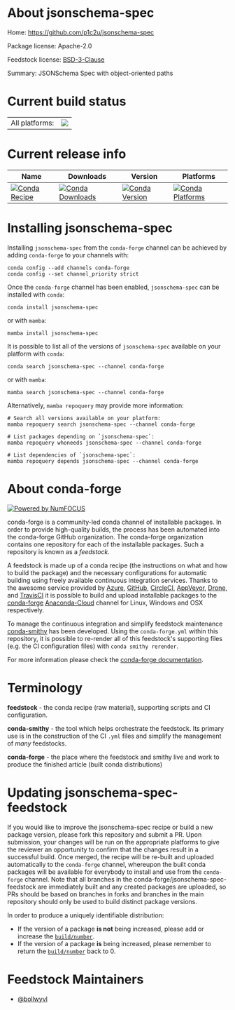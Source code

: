 About jsonschema-spec
=====================

Home: https://github.com/p1c2u/jsonschema-spec

Package license: Apache-2.0

Feedstock license: [BSD-3-Clause](https://github.com/conda-forge/jsonschema-spec-feedstock/blob/main/LICENSE.txt)

Summary: JSONSchema Spec with object-oriented paths

Current build status
====================


<table><tr><td>All platforms:</td>
    <td>
      <a href="https://dev.azure.com/conda-forge/feedstock-builds/_build/latest?definitionId=17244&branchName=main">
        <img src="https://dev.azure.com/conda-forge/feedstock-builds/_apis/build/status/jsonschema-spec-feedstock?branchName=main">
      </a>
    </td>
  </tr>
</table>

Current release info
====================

| Name | Downloads | Version | Platforms |
| --- | --- | --- | --- |
| [![Conda Recipe](https://img.shields.io/badge/recipe-jsonschema--spec-green.svg)](https://anaconda.org/conda-forge/jsonschema-spec) | [![Conda Downloads](https://img.shields.io/conda/dn/conda-forge/jsonschema-spec.svg)](https://anaconda.org/conda-forge/jsonschema-spec) | [![Conda Version](https://img.shields.io/conda/vn/conda-forge/jsonschema-spec.svg)](https://anaconda.org/conda-forge/jsonschema-spec) | [![Conda Platforms](https://img.shields.io/conda/pn/conda-forge/jsonschema-spec.svg)](https://anaconda.org/conda-forge/jsonschema-spec) |

Installing jsonschema-spec
==========================

Installing `jsonschema-spec` from the `conda-forge` channel can be achieved by adding `conda-forge` to your channels with:

```
conda config --add channels conda-forge
conda config --set channel_priority strict
```

Once the `conda-forge` channel has been enabled, `jsonschema-spec` can be installed with `conda`:

```
conda install jsonschema-spec
```

or with `mamba`:

```
mamba install jsonschema-spec
```

It is possible to list all of the versions of `jsonschema-spec` available on your platform with `conda`:

```
conda search jsonschema-spec --channel conda-forge
```

or with `mamba`:

```
mamba search jsonschema-spec --channel conda-forge
```

Alternatively, `mamba repoquery` may provide more information:

```
# Search all versions available on your platform:
mamba repoquery search jsonschema-spec --channel conda-forge

# List packages depending on `jsonschema-spec`:
mamba repoquery whoneeds jsonschema-spec --channel conda-forge

# List dependencies of `jsonschema-spec`:
mamba repoquery depends jsonschema-spec --channel conda-forge
```


About conda-forge
=================

[![Powered by
NumFOCUS](https://img.shields.io/badge/powered%20by-NumFOCUS-orange.svg?style=flat&colorA=E1523D&colorB=007D8A)](https://numfocus.org)

conda-forge is a community-led conda channel of installable packages.
In order to provide high-quality builds, the process has been automated into the
conda-forge GitHub organization. The conda-forge organization contains one repository
for each of the installable packages. Such a repository is known as a *feedstock*.

A feedstock is made up of a conda recipe (the instructions on what and how to build
the package) and the necessary configurations for automatic building using freely
available continuous integration services. Thanks to the awesome service provided by
[Azure](https://azure.microsoft.com/en-us/services/devops/), [GitHub](https://github.com/),
[CircleCI](https://circleci.com/), [AppVeyor](https://www.appveyor.com/),
[Drone](https://cloud.drone.io/welcome), and [TravisCI](https://travis-ci.com/)
it is possible to build and upload installable packages to the
[conda-forge](https://anaconda.org/conda-forge) [Anaconda-Cloud](https://anaconda.org/)
channel for Linux, Windows and OSX respectively.

To manage the continuous integration and simplify feedstock maintenance
[conda-smithy](https://github.com/conda-forge/conda-smithy) has been developed.
Using the ``conda-forge.yml`` within this repository, it is possible to re-render all of
this feedstock's supporting files (e.g. the CI configuration files) with ``conda smithy rerender``.

For more information please check the [conda-forge documentation](https://conda-forge.org/docs/).

Terminology
===========

**feedstock** - the conda recipe (raw material), supporting scripts and CI configuration.

**conda-smithy** - the tool which helps orchestrate the feedstock.
                   Its primary use is in the construction of the CI ``.yml`` files
                   and simplify the management of *many* feedstocks.

**conda-forge** - the place where the feedstock and smithy live and work to
                  produce the finished article (built conda distributions)


Updating jsonschema-spec-feedstock
==================================

If you would like to improve the jsonschema-spec recipe or build a new
package version, please fork this repository and submit a PR. Upon submission,
your changes will be run on the appropriate platforms to give the reviewer an
opportunity to confirm that the changes result in a successful build. Once
merged, the recipe will be re-built and uploaded automatically to the
`conda-forge` channel, whereupon the built conda packages will be available for
everybody to install and use from the `conda-forge` channel.
Note that all branches in the conda-forge/jsonschema-spec-feedstock are
immediately built and any created packages are uploaded, so PRs should be based
on branches in forks and branches in the main repository should only be used to
build distinct package versions.

In order to produce a uniquely identifiable distribution:
 * If the version of a package **is not** being increased, please add or increase
   the [``build/number``](https://docs.conda.io/projects/conda-build/en/latest/resources/define-metadata.html#build-number-and-string).
 * If the version of a package **is** being increased, please remember to return
   the [``build/number``](https://docs.conda.io/projects/conda-build/en/latest/resources/define-metadata.html#build-number-and-string)
   back to 0.

Feedstock Maintainers
=====================

* [@bollwyvl](https://github.com/bollwyvl/)

